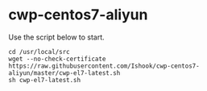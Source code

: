# cwp-centos7-aliyun

Use the script below to start.

```
cd /usr/local/src
wget --no-check-certificate https://raw.githubusercontent.com/Ishook/cwp-centos7-aliyun/master/cwp-el7-latest.sh
sh cwp-el7-latest.sh
```
